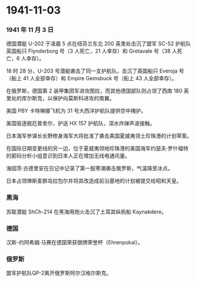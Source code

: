 # 1941-11-03

### 1941 年 11 月 3 日

德国潜艇 U-202 于凌晨 5 点在纽芬兰东北 200 英里处击沉了盟军 SC-52
护航队英国船只 Flynderborg 号（3 人死亡，21 人幸存）和 Gretavale 号（38
人死亡，6 人幸存）。

18 时 28 分，U-203 号潜艇袭击了同一支护航队，击沉了英国船只 Everoja
号（船上 41 人全部幸存）和 Empire Gemsbuck 号（船上 43 人全部幸存）。

在俄罗斯，德国第 2 装甲集团军进攻图拉，而其他德国部队则占领了西南 180
英里处的库尔斯克，以保护向莫斯科进攻的南翼。

美国 PBY 卡特琳娜飞机为 31 号大西洋护航队提供空中掩护。

美国驱逐舰厄普舍尔，护送 HX 157 护航队，深水炸弹声波接触。

日本海军参谋长长野修身海军大将批准了袭击美国夏威夷领土珍珠港的计划草案。

在国际日期变更线的另一边，位于夏威夷领地珍珠港的美国海军约瑟夫·罗什福特的密码分析小组意识到日本人正在增加无线电通讯量。

海因茨·古德里安在日记中记录了第一股寒潮袭击俄罗斯，气温降至冰点。

日本占领俾斯麦群岛拉包尔并将其改造成前沿基地的计划被提交给昭和天皇。

### 黑海

苏联潜艇 ShCh-214 在黑海用炮火击沉了土耳其纵帆船 Kaynakdere。

### 德国

汉斯-约阿希姆·马赛在德国荣获银牌荣誉杯（Ehrenpokal）。

### 俄罗斯

盟军护航队QP-2离开俄罗斯阿尔汉格尔斯克。
